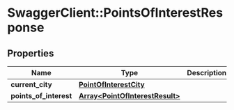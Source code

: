 # SwaggerClient::PointsOfInterestResponse

## Properties
Name | Type | Description | Notes
------------ | ------------- | ------------- | -------------
**current_city** | [**PointOfInterestCity**](PointOfInterestCity.md) |  | [optional] 
**points_of_interest** | [**Array&lt;PointOfInterestResult&gt;**](PointOfInterestResult.md) |  | 


